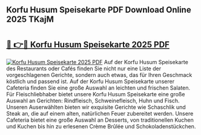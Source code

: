 ## Korfu Husum Speisekarte PDF Download Online 2025 TKajM

# <h2><a href="http://gc83av.nevu.top/?p=Korfu+Husum+Speisekarte">🔗 👉🔴 Korfu Husum Speisekarte 2025 PDF</a></h2>

[![Korfu Husum Speisekarte 2025 PDF](https://i.imgur.com/dBaPXMq.png)](http://gc83av.nevu.top/?p=Korfu+Husum+Speisekarte)
Auf der Korfu Husum Speisekarte des Restaurants oder Cafés finden Sie nicht nur eine Liste der vorgeschlagenen Gerichte, sondern auch etwas, das für Ihren Geschmack köstlich und passend ist. Auf der Korfu Husum Speisekarte unserer Cafeteria finden Sie eine große Auswahl an leichten und frischen Salaten. Für Fleischliebhaber bietet unsere Korfu Husum Speisekarte eine große Auswahl an Gerichten: Rindfleisch, Schweinefleisch, Huhn und Fisch. Unseren Auserwählten bieten wir exquisite Gerichte wie Schaschlik und Steak an, die auf einem alten, natürlichen Feuer zubereitet werden. Unsere Cafeteria bietet eine große Auswahl an Desserts, von traditionellen Kuchen und Kuchen bis hin zu erlesenen Crème Brûlée und Schokoladenstückchen.
